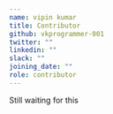 ```yaml
---
name: vipin kumar
title: Contributor
github: vkprogrammer-001
twitter: ""
linkedin: ""
slack: ""
joining_date: ""
role: contributor
---
```


Still waiting for this
